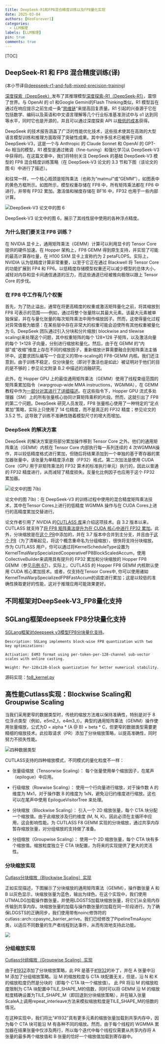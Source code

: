 ```yaml
---
title: DeepSeek-R1和FP8混合精度训练以及FP8量化实现
date: 2025-03-04
authors: [KenForever1]
categories: 
  - LLM推理
labels: [LLM推理]
pin: true
comments: true
---
```


[TOC]

## DeepSeek-R1 和 FP8 混合精度训练(译)

(本小节译自[deepseek-r1-and-fp8-mixed-precision-training](https://research.colfax-intl.com/deepseek-r1-and-fp8-mixed-precision-training/))

[深度探索（DeepSeek）](https://www.deepseek.com/)发布了其推理模型[深度探索-R1（DeepSeek-R1）](https://arxiv.org/abs/2501.12948)，震惊了世界。与 OpenAI 的 o1 和Google Gemini的Flash Thinking类似，R1 模型旨在通过在响应提示之前生成一条“[思维链](https://arxiv.org/abs/2201.11903)”来提高回复质量。R1 引起的兴奋源于它在包括数学、编码以及英语和中文语言理解等几个行业标准基准测试中与 o1 达到同等水平，同时它也是开源的，并且可以通过深度探索 API 以[极低的成本](https://api-docs.deepseek.com/quick_start/pricing)获得。

<!-- more -->

DeepSeek 的技术报告涵盖了广泛的性能优化技术，这些技术使其在高效的大型语言模型训练和推理方面取得了突破性成果。其中许多技术已被用于训练 DeepSeek-V3，这是一个与 Anthropic 的 Claude Sonnet 和 OpenAI 的 GPT-4o 相当的模型，R1 模型是通过微调（fine-tuning）和强化学习从 DeepSeek-V3 中获得的。在这篇文章中，我们将特别关注 DeepSeek 的基础 DeepSeek-V3 模型的 FP8 混合精度训练策略（在 DeepSeek-V3 论文的 3.3 节和下图（该论文的图 6）中进行了描述）。

和往常一样，一个核心瓶颈是矩阵乘法（也称为“matmul”或“GEMM”），如图表中的黄色方框所示。如图所示，模型权重存储在 FP8 中，所有矩阵乘法都在 FP8 中进行，并带有 FP32 累加。激活值和梯度存储在 BF16 中，FP32 也用于一些内部计算。

![DeepSeek-V3 论文中的图 6](https://i0.wp.com/research.colfax-intl.com/wp-content/uploads/2025/01/image.png?w=1101&ssl=1)

DeepSeek-V3 论文中的图 6，展示了其线性层中使用的各种浮点精度。

### 为什么我们要关注 FP8 训练？

在 NVIDIA 显卡上，通用矩阵乘法（GEMM）计算可以利用显卡的 Tensor Core 提供的硬件加速。在 Hopper 架构上，FP8 GEMM 得到原生支持，并实现了可能的最高计算吞吐量，在 H100 SXM 显卡上宣称约为 2 petaFLOPS。实际上，NVIDIA 认为低精度计算非常重要，以至于它正在通过 Blackwell 将 Tensor Core 的功能扩展到 FP4 和 FP6。以低精度存储模型权重还可以减少模型的总体大小，减轻对内存和显卡间通信通道的压力，而这些通道已经被推向极限以跟上 Tensor Core 的步伐。

### 在 FP8 中工作有几个权衡

首先，为了防止溢出，通常在将更高精度的权重或激活矩阵量化之前，将其缩放到 FP8 可表示的范围——例如，通过将整个张量除以其最大元素。该最大元素被单独保留，并在与量化张量的每次矩阵乘法中用作缩放因子。然而，这使得量化过程对异常值极为敏感：在某些层中存在非常大的权重可能会迫使所有其他权重被量化为 0。DeepSeek 团队通过引入分块和分片缩放( blockwise and tilewise scaling)来处理这个问题，其中权重矩阵的每个 128×128 子矩阵，以及激活向量的每个 1×128 子向量，分别进行缩放和量化。然后，由于在 GEMM 的“内部”或“收缩”维度上存在不同的缩放因子，重新缩放计算需要融合到矩阵乘法主循环中。这要求团队编写一个自定义的带re-scaling的 FP8-GEMM 内核。我们还注意到，由于训练不稳定，仅分块量化（即对于激活也是如此）被证明对于他们的目的是不够的；参见论文附录 B.2 中描述的消融研究。

此外，在 Hopper GPU 上的最佳通用矩阵乘法（GEMM）使用了线程束组范围的矩阵乘累加指令（warpgroup-wide MMA instructions，WGMMA），在 GEMM 教程中作为[一部分对其进行了详细描述](https://research.colfax-intl.com/cutlass-tutorial-wgmma-hopper/)。在这些指令下，Hopper GPU 流式多处理器（SM）上的所有张量核心协同计算矩阵乘积的片段。然而，这就引出了 FP8 的第二个问题。DeepSeek 研究人员发现，FP8 张量核心使用了一种特定的“定点累加”策略，实际上只使用了 14 位精度，而不是真正的 FP32 精度；参见论文的 3.5.2 节。这导致了训练不准确性随着模型尺寸的增大而增加。

### DeepSeek 的解决方案

DeepSeek 的解决方案是将部分累加操作移到 Tensor Core 之外。他们的通用矩阵乘法（GEMM）内核在 Tensor Core 内部执行每一系列连续的 4 次WGMMA操作，并以较低精度格式进行累加，但随后将结果添加到一个单独的基于寄存器的累加器张量中，该张量为单精度浮点数（FP32）格式。第二次加法是使用 CUDA Core（GPU 用于非矩阵乘法的 FP32 算术的标准执行单元）执行的，因此以普通的 FP32 精度进行，从而减轻了精度损失。反量化比例因子也应用于这个 FP32 累加器。

![论文中的图 7(b)](https://i0.wp.com/research.colfax-intl.com/wp-content/uploads/2025/01/filled.png?w=600&ssl=1)

论文中的图 7(b)：在 DeepSeek-V3 的训练过程中使用的混合精度矩阵乘法技术，其中在Tensor Cores上进行的低精度 WGMMA 操作与在 CUDA Cores上进行的高精度累加交替进行。


论文作者引用了 NVIDIA 的[CUTLASS 库](https://github.com/NVIDIA/cutlass)来介绍这项技术。自 3.2 版本以来，CUTLASS 就支持了[将 FP8 矩阵乘法提升为在 CUDA 核心中进行 FP32 累加](https://github.com/NVIDIA/cutlass/blob/main/include/cutlass/gemm/collective/fp8_accumulation.hpp)。此外，分块缩放是在[这个 PR](https://github.com/NVIDIA/cutlass/pull/1932)中添加的，并在 3.7 版本中合并到主分支，并且由于[这个 PR](https://github.com/NVIDIA/cutlass/pull/2037)（为了清晰起见，将这个概念重命名为分组缩放），很快将支持分块缩放。作为 CUTLASS 用户，你可以通过将KernelScheduleType设置为KernelTmaWarpSpecializedCooperativeFP8BlockScaledAccum，使用CollectiveBuilder来调用具有提升的 FP32 累加和分块缩放的 Hopper FP8 GEMM（参见[示例 67](https://github.com/NVIDIA/cutlass/blob/main/examples/67_hopper_fp8_warp_specialized_gemm_with_blockwise_scaling/67_hopper_fp8_warp_specialized_gemm_with_blockwise_scaling.cu)）。实际上，CUTLASS 的 Hopper FP8 GEMM 内核默认使用 CUDA 核心累加技术。或者，仅支持在Tensor Cores中, 你可以使用诸如KernelTmaWarpSpecializedFP8FastAccum的调度进行累加；这是以较低的准确性换取更好的性能，这对于推理应用可能效果更好。

## 不同框架对DeepSeek-V3_FP8量化支持

## SGLang框架deepseek FP8分块量化支持

[SGLang框架对deepseek v3模型FP8分块量化支持](https://docs.sglang.ai/references/deepseek.html#block-wise-fp8)。

```
Description: SGLang implements block-wise FP8 quantization with two key optimizations:

Activation: E4M3 format using per-token-per-128-channel sub-vector scales with online casting.

Weight: Per-128x128-block quantization for better numerical stability.
```

源码实现：[fp8_kernel.py](https://github.com/sgl-project/sglang/blob/main/python/sglang/srt/layers/quantization/fp8_kernel.py)


## 高性能Cutlass实现：Blockwise Scaling和Groupwise Scaling


当我们采用更窄的数据类型时，传统的缩放方法难以保持准确性，特别是对于 8 位浮点类型（例如，e5m2_t，e4m3_t）。典型的通用矩阵乘法（GEMM）操作使用张量缩放，公式为D = alpha * (A @ B) + beta * C，但更窄的数据类型需要更精细的缩放技术。此拉取请求（PR）添加了分块缩放策略，以提高准确性，同时努力不损失性能。

![四种数据类型](https://developer-blogs.nvidia.com/zh-cn-blog/wp-content/uploads/sites/2/2024/04/%E5%9B%BE1.png)

CUTLASS支持的四种缩放模式，不同模式的量化粒度不一样：

* 张量级缩放（Tensorwise Scaling）： 每个张量使用单个缩放因子，在尾声（epilogue）中应用。

* 行级缩放（Rowwise Scaling）： 使用一个行向量进行缩放，对于操作数 A 的维度为 Mx1，对于操作数 B 的维度为 1xN，避免沿归约维度进行缩放。这也可以在尾声中使用 EpilogueVisitorTree 来处理。

* 分块缩放（Blockwise Scaling）： 引入一个 2D 缩放张量，每个 CTA 块分配一个缩放值。由于此缩放涉及归约维度 (M, N, K)，因此必须在主循环中应用，这会影响性能。为 CUTLASS F8 GEMM 实现的分块缩放，通过共享内存暂存缩放张量，对分组缩放的支持做了准备。

* 分组缩放（Groupwise Scaling）： 使用一个 2D 缩放张量，每个 CTA 块有多个缩放值。缩放粒度独立于 CTA 块配置，为将来的实现提供了更大的灵活性。

### 分块缩放实现

[Cutlass分块缩放（Blockwise Scaling）实现](https://github.com/NVIDIA/cutlass/pull/1932/)

正如实现描述，下图展示了分块缩放的通用矩阵乘法（GEMM），操作数张量 A 和 B 以灰色显示，块缩放张量为蓝色，输出为绿色。在这个实现中，我们使用UTMALDG加载操作数张量，并使用LDGSTS加载块缩放张量，将它们从全局内存传输到共享内存。块缩放张量的加载与操作数张量的加载在同一阶段进行。为了确保LDGSTS的正确同步，我们使用带有noinc修饰符的cutlass::arch::cpasync_barrier_arrive。我们已经修改了PipelineTmaAsync类，以适应不同数量的生产者线程到达事件，从而有效地支持此功能。

![](https://raw.githubusercontent.com/KenForever1/CDN/main/block_wise_impl.png)

### 分组缩放实现

[Cutlass分组缩放（Groupwise Scaling）实现](https://github.com/NVIDIA/cutlass/pull/2037/)

由于[#1932](https://github.com/NVIDIA/cutlass/pull/1932)添加了分块缩放策略，此 PR 是基于[#1932](https://github.com/NVIDIA/cutlass/pull/1932)的补丁，并在 A 张量中沿 M 添加了分组缩放策略。沿 M 的缩放粒度与 CTA 块配置无关，但是，沿 N 和 K 的缩放粒度仍然是分块的（即每个 CTA 块一个缩放值）。
此 PR 将沿 M 的缩放粒度限制为 CTA 块配置中TILE_SHAPE_M的倍数，同时可以将 GEMM 沿 M 的缩放粒度精确设置为TILE_SHAPE_M（即回退到分块缩放策略），并在输入张量ScaleA上调用repeat_interleave方法来模拟缩放粒度是TILE_SHAPE_M的倍数的情况。

在这种实现中，我们将比“#1932”具有更多元素的缩放张量加载到共享内存中，因为每个 CTA 块可能沿 M 有各种不同的缩放。然而，由于每个线程的 WGMMA 累加器在结果张量中仅涉及两行，所以每个迭代中每个线程仅需要从共享内存将 A 张量的最多两个缩放值和 B 张量的恰好一个缩放值加载到寄存器中。

